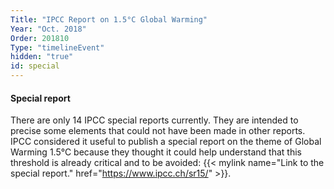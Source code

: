 ```yaml
---
Title: "IPCC Report on 1.5°C Global Warming"
Year: "Oct. 2018"
Order: 201810
Type: "timelineEvent"
hidden: "true"
id: special
---
```


#### Special report

There are only 14 IPCC special reports currently. They are intended to precise some elements that could not have been made in other reports. IPCC considered it useful to publish a special report on the theme of Global Warming 1.5°C because they thought it could help understand that this threshold is already critical and to be avoided: {{< mylink name="Link to the special report." href="https://www.ipcc.ch/sr15/" >}}.